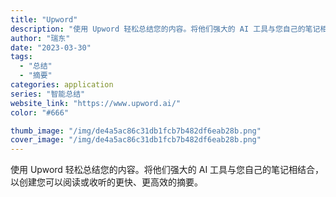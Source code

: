 ```yaml
---
title: "Upword"
description: "使用 Upword 轻松总结您的内容。将他们强大的 AI 工具与您自己的笔记相结合，以创建您可以阅读或收听的更快、更高效"
author: "瑞东"
date: "2023-03-30"
tags:
  - "总结"
  - "摘要"
categories: application
series: "智能总结"
website_link: "https://www.upword.ai/"
color: "#666"

thumb_image: "/img/de4a5ac86c31db1fcb7b482df6eab28b.png"
cover_image: "/img/de4a5ac86c31db1fcb7b482df6eab28b.png"
---
```


使用 Upword 轻松总结您的内容。将他们强大的 AI 工具与您自己的笔记相结合，以创建您可以阅读或收听的更快、更高效的摘要。